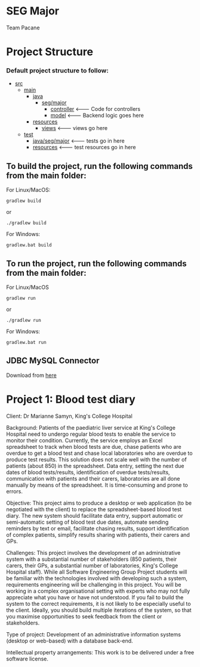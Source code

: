 # SEG Major
Team Pacane

# Project Structure

### Default project structure to follow:
* [src](./src)
    * [main](./src/main)
        * [java](./src/main/java)
            * [seg/major](./src/main/java/seg/major)
                * [controller](./src/main/java/seg/major/controller) <--- Code for controllers
                * [model](./src/main/java/seg/major/model) <--- Backend logic goes here
        * [resources](./src/main/resources)
            * [views](./src/main/resources/views) <--- views go here
    * [test](./src/test)
        * [java/seg/major](./src/test/java/seg/major) <--- tests go in here
        * [resources](./src/test/resources) <--- test resources go in here


## To build the project, run the following commands from the main folder:

For Linux/MacOS:

    gradlew build

or

    ./gradlew build

For Windows:

    gradlew.bat build

## To run the project, run the following commands from the main folder:

For Linux/MacOS

    gradlew run

or

    ./gradlew run

For Windows:

    gradlew.bat run

## JDBC MySQL Connector

Download from [here](https://dev.mysql.com/get/Downloads/Connector-J/mysql-connector-java-8.0.15.zip)

# Project 1: Blood test diary
Client: Dr Marianne Samyn, King's College Hospital

Background: Patients of the paediatric liver service at King's College Hospital need to undergo regular blood tests to enable the service to monitor their condition. Currently, the service employs an Excel spreadsheet to track when blood tests are due, chase patients who are overdue to get a blood test and chase local laboratories who are overdue to produce test results. This solution does not scale well with the number of patients (about 850) in the spreadsheet. Data entry, setting the next due dates of blood tests/results, identification of overdue tests/results, communication with patients and their carers, laboratories are all done manually by means of the spreadsheet. It is time-consuming and prone to errors.

Objective: This project aims to produce a desktop or web application (to be negotiated with the client) to replace the spreadsheet-based blood test diary. The new system should facilitate data entry, support automatic or semi-automatic setting of blood test due dates, automate sending reminders by text or email, facilitate chasing results, support identification of complex patients, simplify results sharing with patients, their carers and GPs.

Challenges: This project involves the development of an administrative system with a substantial number of stakeholders (850 patients, their carers, their GPs, a substantial number of laboratories, King's College Hospital staff). While all Software Engineering Group Project students will be familiar with the technologies involved with developing such a system, requirements engineering will be challenging in this project. You will be working in a complex organisational setting with experts who may not fully appreciate what you have or have not understood. If you fail to build the system to the correct requirements, it is not likely to be especially useful to the client. Ideally, you should build multiple iterations of the system, so that you maximise opportunities to seek feedback from the client or stakeholders.

Type of project: Development of an administrative information systems (desktop or web-based) with a database back-end.

Intellectual property arrangements: This work is to be delivered under a free software license. 
